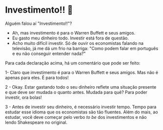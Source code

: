# Investimento!! :money_mouth_face:

Alguém falou aí "Investimento!!"?

- Ah, mas investimento é para o Warren Buffett e seus amigos.
- Eu gasto meu dinheiro todo. Investir está fora de questão.
- Acho muito difícil investir. Só de ouvir os economistas falando na televisão, já me dá um frio na barriga: "Como podem falar em português e eu não conseguir entender nada?"

Para cada declaração acima, há um comentário que pode ser feito:

1- Claro que investimento é para o Warren Buffett e seus amigos. Mas não é apenas para eles. É para todos!

2 - Okay. Estar gastando todo o seu dinheiro reflete uma situação presente e que deve ser mudada o quanto antes. Mudada para quê? Para poder investir, ora bolas!

3 - Antes de investir seu dinheiro, é necessário investir tempo. Tempo para estudar esse idioma que os economistas são tão fluentes. Além do mais, ao estudar, você deve começar pelo verbo _to be_ dos investimentos e não lendo Shakespeare no original.